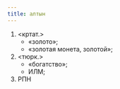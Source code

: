 ```yaml
---
title: алтын
---
```


1. <кртат.>
    * «золото»;
    * «золотая монета, золотой»;
2. <тюрк.>
    * «богатство»;
    * ИЛМ;
3. РПН

